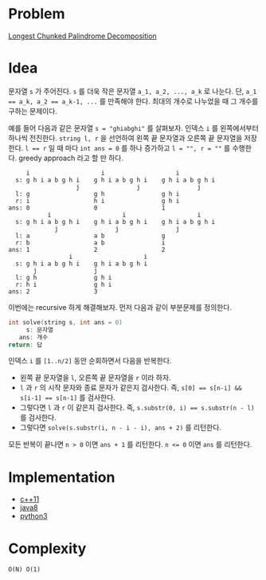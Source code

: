# Problem

[Longest Chunked Palindrome Decomposition](https://leetcode.com/problems/longest-chunked-palindrome-decomposition/)

# Idea

문자열 `s` 가 주어진다. `s` 를 더욱 작은 문자열 `a_1, a_2, ..., a_k`
로 나눈다. 단, `a_1 == a_k, a_2 == a_k-1, ...` 를 만족해야 한다.
최대의 개수로 나누었을 때 그 개수를 구하는 문제이다.

예를 들어 다음과 같은 문자열 `s = "ghiabghi"` 를 살펴보자.  인덱스 `i`
를 왼쪽에서부터 하나씩 전진한다. `string l, r` 을 선언하여 왼쪽 끝
문자열과 오른쪽 끝 문자열을 저장한다. `l == r` 일 때 마다 `int ans =
0` 를 하나 증가하고 `l = "", r = ""` 를 수행한다.  greedy approach
라고 할 만 하다.

```
     i                    i                    i
  s: g h i a b g h i    g h i a b g h i    g h i a b g h i
                   j                j                j
  l: g                  g h                g h i
  r: i                  h i                g h i
ans: 0                  0                  1
           i                    i                    i
  s: g h i a b g h i    g h i a b g h i    g h i a b g h i
             j                j                j
  l: a                  a b                g
  r: b                  a b                i
ans: 1                  2                  2
                 i                    i      
  s: g h i a b g h i    g h i a b g h i    
       j                j                
  l: g h                g h i              
  r: h i                g h i                
ans: 2                  3                   
```

이번에는 recursive 하게 해결해보자. 먼저 다음과 같이 부분문제를 정의한다.

```c
int solve(string s, int ans = 0)
     s: 문자열
   ans: 개수
return: 답
```

인덱스 `i` 를 `[1..n/2]` 동안 순회하면서 다음을 반복한다.

* 왼쪽 끝 문자열을 `l`, 오른쪽 끝 문자열을 `r` 이라 하자.
* `l` 과 `r` 의 시작 문자와 종료 문자가 같은지 검사한다. 즉, `s[0] ==
  s[n-i] && s[i-1] == s[n-1]` 를 검사한다.
* 그렇다면 `l` 과 `r` 이 같은지 검사한다. 즉, `s.substr(0, i) ==
  s.substr(n - l)` 를 검사한다.
* 그렇다면 `solve(s.substr(i, n - i - i), ans + 2)` 를 리턴한다.

모든 반복이 끝나면 `n > 0` 이면 `ans + 1` 를 리턴한다. `n <= 0` 이면
`ans` 를 리턴한다.

# Implementation

* [c++11](a.cpp)
* [java8](Solution.java)
* [python3](a.py)

# Complexity

```
O(N) O(1)
```
